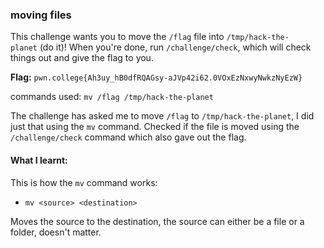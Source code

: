 ### moving files 

This challenge wants you to move the `/flag` file into `/tmp/hack-the-planet` (do it)! When you're done, run `/challenge/check`, which will check things out and give the flag to you.

**Flag:** `pwn.college{Ah3uy_hB0dfRQAGsy-aJVp42i62.0VOxEzNxwyNwkzNyEzW}`

commands used: `mv /flag /tmp/hack-the-planet`

The challenge has asked me to move `/flag` to `/tmp/hack-the-planet`, I did just that using the `mv` command. 
Checked if the file is moved using the `/challenge/check` command which also gave out the flag. 

#### What I learnt: 

This is how the `mv` command works: 
- `mv <source> <destination>`

Moves the source to the destination, the source can either be a file or a folder, doesn't matter.  